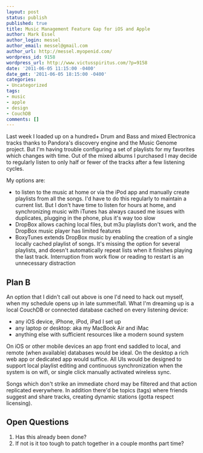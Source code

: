 ```yaml
---
layout: post
status: publish
published: true
title: Music Management Feature Gap for iOS and Apple
author: Mark Essel
author_login: messel
author_email: messel@gmail.com
author_url: http://messel.myopenid.com/
wordpress_id: 9158
wordpress_url: http://www.victusspiritus.com/?p=9158
date: '2011-06-05 11:15:00 -0400'
date_gmt: '2011-06-05 18:15:00 -0400'
categories:
- Uncategorized
tags:
- music
- apple
- design
- CouchDB
comments: []
---
```

<p>Last week I loaded up on a hundred+ Drum and Bass and mixed Electronica tracks thanks to Pandora's discovery engine and the Music Genome project. But I'm having trouble configuring a set of playlists for my favorites which changes with time. Out of the mixed albums I purchased I may decide to regularly listen to only half or fewer of the tracks after a few listening cycles.</p>
<p> My options are:</p>
<ul>
<li>to listen to the music at home or via the iPod app and manually create playlists from all the songs. I'd have to do this regularly to maintain a current list. But I don't have time to listen for hours at home, and synchronizing music with iTunes has always caused me issues with duplicates, plugging in the phone, plus it's way too slow</li>
<li>DropBox allows caching local files, but m3u playlists don't work, and the DropBox music player has limited features</li>
<li>BoxyTunes extends DropBox music by enabling the creation of a single locally cached playlist of songs. It's missing the option for several playlists, and doesn't automatically repeat lists when it finishes playing the last track. Interruption from work flow or reading to restart is an unnecessary distraction</li>
</ul>
<h2>Plan B</h2>
<p>An option that I didn't call out above is one I'd need to hack out myself, when my schedule opens up in late summer/fall. What I'm dreaming up is a local CouchDB or connected database cached on every listening device:</p>
<ul>
<li>any iOS device, iPhone, iPod, iPad I set up</li>
<li>any laptop or desktop: aka my MacBook Air and iMac</li>
<li>anything else with sufficient resources like a modern sound system</li>
</ul>
<p>On iOS or other mobile devices an app front end saddled to local, and remote (when available) databases would be ideal. On the desktop a rich web app or dedicated app would suffice. All UIs would be designed to support local playlist editing and continuous synchronization when the system is on wifi, or single click manually activated wireless sync. </p>
<p>Songs which don't strike an immediate chord may be filtered and that action replicated everywhere. In addition there'd be topics (tags) where friends suggest and share tracks, creating dynamic stations (gotta respect licensing).</p>
<h2>Open Questions</h2>
<ol>
<li>Has this already been done?</li>
<li>If not is it too tough to patch together in a couple months part time?</li>
</ol>
